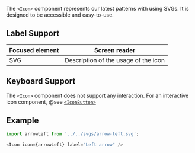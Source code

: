 The `<Icon>` component represents our latest patterns with using SVGs.
It is designed to be accessible and easy-to-use.

## Label Support

| Focused element | Screen reader |
| --------------- | ------------- |
| SVG             | Description of the usage of the icon |

## Keyboard Support

The `<Icon>` component does not support any interaction.
For an interactive icon component, @see [`<IconButton>`](#/Components/IconButton)

## Example

```js
import arrowLeft from '../../svgs/arrow-left.svg';

<Icon icon={arrowLeft} label="Left arrow" />
```
